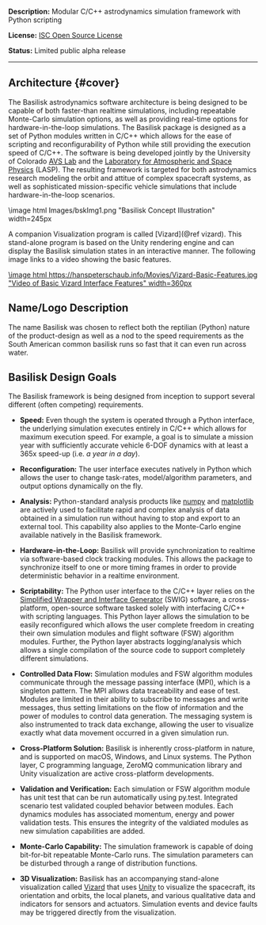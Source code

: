 **Description:** Modular C/C++ astrodynamics simulation framework with Python scripting

**License:** [ISC Open Source License](https://en.wikipedia.org/wiki/ISC_license)

**Status:** Limited public alpha release


- - - - - - 

Architecture {#cover}
------------
The Basilisk astrodynamics software architecture is being designed to be 
capable of both faster-than realtime simulations, including repeatable 
Monte-Carlo simulation options, as well as providing real-time options for 
hardware-in-the-loop simulations. The Basilisk package is designed as a set of 
Python modules written in C/C++ which allows for the ease of scripting and 
reconfigurability of Python while still providing the execution speed of C/C++. 
The software is being developed jointly by the University of Colorado 
[AVS Lab](http://hanspeterschaub.info/AVSlab.html) and the [Laboratory for Atmospheric and 
Space Physics](http://lasp.colorado.edu/home/) (LASP). The resulting framework is targeted for both 
astrodynamics research modeling the orbit and attitue of complex spacecraft systems, as well as sophisticated mission-specific vehicle 
simulations that include hardware-in-the-loop scenarios.

\image html Images/bskImg1.png "Basilisk Concept Illustration" width=245px 

A companion Visualization program is called [Vizard](@ref vizard).  This stand-alone program is based on the Unity rendering engine and can display the Basilisk simulation states in an interactive manner.  The following image links to a video showing the basic features.

<a href="https://hanspeterschaub.info/Movies/Vizard-Basic-Features.mp4">
\image html https://hanspeterschaub.info/Movies/Vizard-Basic-Features.jpg "Video of Basic Vizard Interface Features" width=360px
</a>



Name/Logo Description
---------------------
The name Basilisk was chosen to reflect both the reptilian (Python) 
nature of the product-design as well as a nod to the speed requirements as the 
South American common basilisk runs so fast that it can even run across water.  

Basilisk Design Goals
---------------------
The Basilisk framework is being designed from inception to support several different (often competing) requirements.

- **Speed:** Even though the system is operated through a Python 
    interface, the underlying simulation executes entirely in C/C++ which 
    allows for maximum execution speed.  For example, a goal is to simulate a mission year 
    with sufficiently accurate vehicle 6-DOF dynamics with at least a 365x  speed-up 
    (i.e. *a year in a day*).
    
- **Reconfiguration:** The user interface executes natively in 
    Python which allows the user to change task-rates, model/algorithm 
    parameters, and output options dynamically on the fly.
    
- **Analysis:** Python-standard analysis products like [numpy](http://www.numpy.org) and 
    [matplotlib](http://matplotlib.org) are actively used to facilitate rapid and complex analysis of 
    data obtained in a simulation run without having to stop and export to an 
    external tool.  This capability also applies to the Monte-Carlo engine 
    available natively in the Basilisk framework.
    
- **Hardware-in-the-Loop:** Basilisk will provide synchronization to realtime via software-based 
    clock tracking modules.  This allows the package to synchronize itself to 
    one or more timing frames in order to provide deterministic behavior in a 
    realtime environment.  

- **Scriptability:** The Python user interface to the C/C++ layer relies on the [Simplified Wrapper 
    and Interface Generator](http://swig.org) (SWIG) software, a cross-platform, open-source 
    software tasked solely with interfacing C/C++ with scripting languages.  This Python layer 
    allows the simulation to be easily reconfigured which allows the user complete freedom in 
    creating their own simulation modules and flight software (FSW) algorithm modules.  Further, 
    the Python layer abstracts logging/analysis which allows a single compilation of the source 
    code to support completely different simulations. 

- **Controlled Data Flow:** Simulation modules and FSW algorithm modules communicate through 
    the message passing interface (MPI), which is a singleton pattern. The MPI allows data 
    traceability and ease of test. Modules are limited in their ability to subscribe to 
    messages and write messages, thus setting limitations on the flow of information and 
    the power of modules to control data generation.  The messaging system is also 
    instrumented to track data exchange, allowing the user to visualize exactly what data 
    movement occurred in a given simulation run.

- **Cross-Platform Solution:** Basilisk is inherently cross-platform in nature, and is 
    supported on macOS, Windows, and Linux systems.  The Python layer, C programming 
    language, ZeroMQ communication library and Unity visualization are active 
    cross-platform developments.

- **Validation and Verification:** Each simulation or FSW algorithm module has unit test 
    that can be run automatically using py.test.  Integrated scenario test validated 
    coupled behavior between modules.  Each dynamics modules has associated momentum, 
    energy and power validation tests.  This ensures the integrity of the valdiated 
    modules as new simulation capabilities are added.

- **Monte-Carlo Capability:** The simulation framework is capable of doing bit-for-bit 
    repeatable Monte-Carlo runs.  The simulation parameters can be disturbed through a 
    range of distribution functions.

- **3D Visualization:** Basilisk has an accompanying stand-alone visualization called [Vizard](https://hanspeterschaub.info/bskHtml/vizard.html) that 
    uses [Unity](https://unity.com) to visualize the 
    spacecraft, its orientation and orbits, the local planets, and various qualitative 
    data and indicators for sensors and actuators. Simulation events and device faults 
    may be triggered directly from the visualization.


